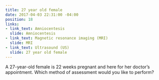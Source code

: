 ```yaml
---
title: 27 year old female
date: 2017-04-03 22:31:00 -04:00
position: 18
links:
- link_text: Amniocentesis
  slide: Amniocentesis
- link_text: Magnetic resonance imaging (MRI)
  slide: MRI
- link_text: Ultrasound (US)
  slide: 27 year old female
---
```


A 27-year-old female is 22 weeks pregnant and here for her doctor’s appointment. Which method of assessment would you like to perform?
